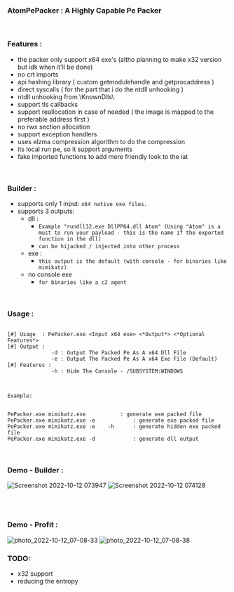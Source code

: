 ### AtomPePacker : A Highly Capable Pe Packer
<br>

### Features :
- the packer only support x64 exe's (altho planning to make x32 version but idk when it'll be done)
- no crt imports
- api hashing library ( custom getmodulehandle and getprocaddress )
- direct syscalls ( for the part that i do the ntdll unhooking )
- ntdll unhooking from \KnownDlls\
- support tls callbacks
- support reallocation in case of needed ( the image is mapped to the preferable address first )
- no rwx section allocation 
- support exception handlers
- uses elzma compression algorithm to do the compression 
- its local run pe, so it support arguments 
- fake imported functions to add more friendly look to the iat 



<br>


### Builder :
- supports only 1 input: `x64 native exe files.`
- supports 3 outputs:
  - dll :
    - `Example "rundll32.exe DllPP64.dll Atom" (Using "Atom" is a must to run your payload - this is the name if the exported function in the dll)` 
    - `can be hijacked / injected into other process`
  - exe :
    - `this output is the default (with console - for binaries like mimikatz)`
  - no console exe
    - `for binaries like a c2 agent`


<br>

### Usage :
```

[#] Usage  : PePacker.exe <Input x64 exe> <*Output*> <*Optional Features*>
[#] Output :
              -d : Output The Packed Pe As A x64 Dll File
              -e : Output The Packed Pe As A x64 Exe File (Default)
[#] Features :
              -h : Hide The Console - /SUBSYSTEM:WINDOWS



Example:


PePacker.exe mimikatz.exe			: generate exe packed file
PePacker.exe mimikatz.exe -e			: generate exe packed file
PePacker.exe mimikatz.exe -e	-h		: generate hidden exe packed file
PePacker.exe mimikatz.exe -d			: generate dll output

```




<br>

### Demo - Builder :
![Screenshot 2022-10-12 073947](https://user-images.githubusercontent.com/111295429/195252422-8e950ea8-be59-406d-ab6e-42bf273ae314.png)
![Screenshot 2022-10-12 074128](https://user-images.githubusercontent.com/111295429/195252144-1c32c279-2e22-4ccd-8b06-6b2aac901324.png)



<br>
<br>

### Demo - Profit :
![photo_2022-10-12_07-08-33](https://user-images.githubusercontent.com/111295429/195249176-9c021c71-5c1c-42f7-b1fa-7937259e6e39.png)
![photo_2022-10-12_07-08-38](https://user-images.githubusercontent.com/111295429/195249100-1fe2a944-c67f-4495-b20f-8062afe6a429.jpg)


### TODO:
  - x32 support
  - reducing the entropy





